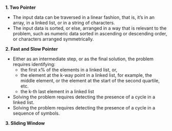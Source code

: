 **1. Two Pointer**

 - The input data can be traversed in a linear fashion, that is, it’s in an array, in a linked list, or in a string of characters.
 - The input data is sorted, or else, arranged in a way that is relevant to the problem, such as numeric data sorted in ascending or descending order, or characters arranged symmetrically.
  
**2. Fast and Slow Pointer**
 - Either as an intermediate step, or as the final solution, the problem requires identifying:
     - the first x% of the elements in a linked list, or,
     - the element at the k-way point in a linked list, for example, the middle element, or the element at the start of the second quartile, etc.
     - the k-th last element in a linked list
 - Solving the problem requires detecting the presence of a cycle in a linked list.
 - Solving the problem requires detecting the presence of a cycle in a sequence of symbols.
   
**3. Sliding Window**
